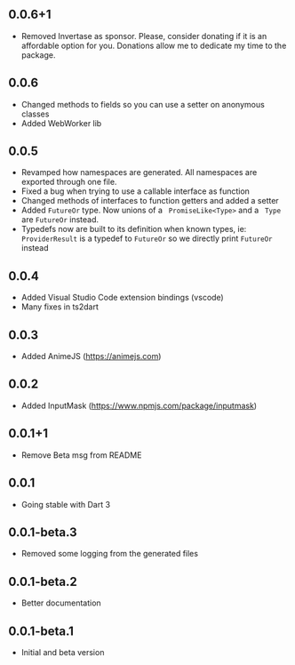 ## 0.0.6+1
- Removed Invertase as sponsor. Please, consider donating if it is an affordable option for you. Donations allow me to dedicate my time to the package.

## 0.0.6
- Changed methods to fields so you can use a setter on anonymous classes
- Added WebWorker lib

## 0.0.5
- Revamped how namespaces are generated. All namespaces are exported through one file.
- Fixed a bug when trying to use a callable interface as function
- Changed methods of interfaces to function getters and added a setter
- Added `FutureOr`  type. Now unions of a ` PromiseLike<Type>`  and a ` Type`  are `FutureOr`  instead.
- Typedefs now are built to its definition when known types, ie: ` ProviderResult`  is a typedef to `FutureOr`  so we directly print `FutureOr`  instead

## 0.0.4
- Added Visual Studio Code extension bindings (vscode)
- Many fixes in ts2dart

## 0.0.3
- Added AnimeJS (https://animejs.com)

## 0.0.2
- Added InputMask (https://www.npmjs.com/package/inputmask)

## 0.0.1+1
- Remove Beta msg from README

## 0.0.1
- Going stable with Dart 3

## 0.0.1-beta.3
- Removed some logging from the generated files

## 0.0.1-beta.2
- Better documentation

## 0.0.1-beta.1

- Initial and beta version
